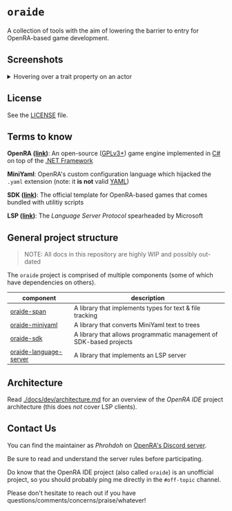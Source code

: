 # `oraide`

A collection of tools with the aim of lowering the barrier to entry for OpenRA-based game development.

## Screenshots

<details>
<summary>Hovering over a trait property on an actor</summary>

![vscode-hover](./images/vscode-extension-a65f152.png)
</details>

## License

See the [LICENSE](./LICENSE) file.

## Terms to know

**OpenRA ([link](https://openra.net))**: An open-source ([GPLv3+](https://www.gnu.org/licenses/quick-guide-gplv3.html)) game engine implemented in [C#](https://docs.microsoft.com/en-us/dotnet/csharp/) on top of the [.NET Framework](https://en.wikipedia.org/wiki/.NET_Framework)

**MiniYaml**: OpenRA's custom configuration language which hijacked the `.yaml` extension (note: it **is not** valid [YAML](https://yaml.org/spec/1.2/spec.html))

**SDK ([link](https://github.com/OpenRA/OpenRAModSDK/))**: The official template for OpenRA-based games that comes bundled with utilitiy scripts

**LSP ([link](https://microsoft.github.io/language-server-protocol/specification))**: The _Language Server Protocol_ spearheaded by Microsoft

## General project structure

> NOTE: All docs in this repository are highly WIP and possibly out-dated

The `oraide` project is comprised of multiple components (some of which have dependencies on others).

| component | description |
|-|-|
| [oraide-span](./components/oraide-span/README.md) | A library that implements types for text &amp; file tracking |
| [oraide-miniyaml](./components/oraide-miniyaml/README.md) | A library that converts MiniYaml text to trees |
| [oraide-sdk](./components/oraide-sdk/README.md) | A library that allows programmatic management of SDK-based projects |
| [oraide-language-server](./components/oraide-language-server/README.md) | A library that implements an LSP server |

## Architecture

Read [./docs/dev/architecture.md](./docs/dev/architecture.md) for an overview of the _OpenRA IDE_ project architecture (this does *not* cover LSP clients).

## Contact Us

You can find the maintainer as _Phrohdoh_ on [OpenRA's Discord server](https://discord.openra.net).

Be sure to read and understand the server rules before participating.

Do know that the OpenRA IDE project (also called `oraide`) is an unofficial project, so you should probably ping me directly in the `#off-topic` channel.

Please don't hesitate to reach out if you have questions/comments/concerns/praise/whatever!